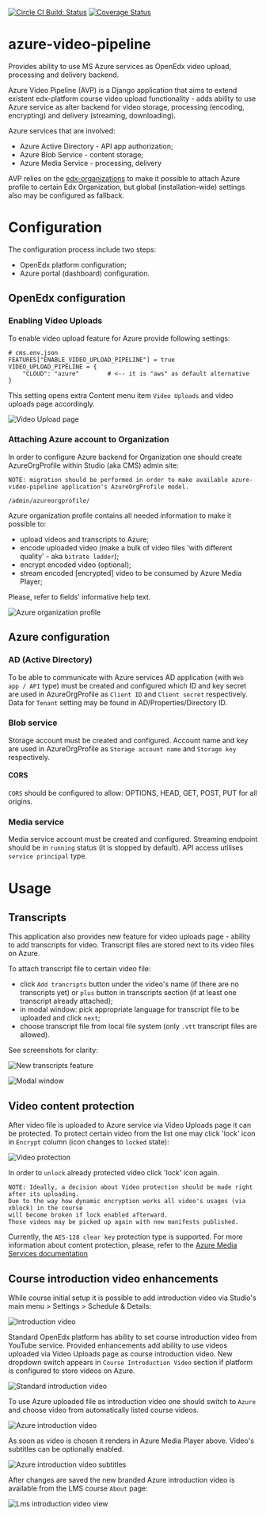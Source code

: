[![Circle CI Build: Status](https://img.shields.io/circleci/project/raccoongang/azure-video-pipeline/master.svg)](https://circleci.com/gh/raccoongang/azure-video-pipeline/tree/master)
[![Coverage Status](https://img.shields.io/codecov/c/github/raccoongang/azure-video-pipeline/master.svg)](https://codecov.io/gh/raccoongang/azure-video-pipeline)


# azure-video-pipeline
Provides ability to use MS Azure services as OpenEdx video upload, processing and delivery backend.

Azure Video Pipeline (AVP) is a Django application that aims to extend existent edx-platform course video upload
functionality - adds ability to use Azure service as alter backend for video storage, processing (encoding, encrypting)
and delivery (streaming, downloading).

Azure services that are involved:
- Azure Active Directory - API app authorization;
- Azure Blob Service - content storage;
- Azure Media Service - processing, delivery

AVP relies on the [edx-organizations](https://github.com/edx/edx-organizations) to make it possible to attach
Azure profile to certain Edx Organization, but global (installation-wide) settings also may be configured as
fallback.

# Configuration

The configuration process include two steps:
- OpenEdx platform configuration;
- Azure portal (dashboard) configuration.

## OpenEdx configuration

### Enabling Video Uploads

To enable video upload feature for Azure provide following settings:
```
# cms.env.json
FEATURES["ENABLE_VIDEO_UPLOAD_PIPELINE"] = true
VIDEO_UPLOAD_PIPELINE = {
    "CLOUD": "azure"        # <-- it is "aws" as default alternative
}
```
This setting opens extra Content menu item `Video Uploads` and video uploads page accordingly.

![Video Upload page](doc/img/menu-content-videoupload.png)

### Attaching Azure account to Organization

In order to configure Azure backend for Organization one should create AzureOrgProfile within Studio (aka CMS) admin site:

```
NOTE: migration should be performed in order to make available azure-video-pipeline application's AzureOrgProfile model.

/admin/azureorgprofile/
```
Azure organization profile contains all needed information to make it possible to:
- upload videos and transcripts to Azure;
- encode uploaded video (make a bulk of video files 'with different quality' - aka `bitrate ladder`);
- encrypt encoded video (optional);
- stream encoded \[encrypted\] video to be consumed by Azure Media Player;

Please, refer to fields' informative help text.

![Azure organization profile](doc/img/azure-org-profile.png)

## Azure configuration

### AD (Active Directory)

To be able to communicate with Azure services AD application (with `Web app / API` type) must be created and configured
which ID and key secret are used in AzureOrgProfile as `Client ID` and `Client secret` respectively.
Data for `Tenant` setting may be found in AD/Properties/Directory ID.

### Blob service

Storage account must be created and configured. Account name and key are used in AzureOrgProfile
as `Storage account name` and `Storage key` respectively.

#### CORS

`CORS` should be configured to allow: OPTIONS, HEAD, GET, POST, PUT for all origins.

### Media service

Media service account must be created and configured.
Streaming endpoint should be in `running` status (it is stopped by default).
API access utilises `service principal` type.

# Usage

## Transcripts

This application also provides new feature for video uploads page - ability to add transcripts for video.
Transcript files are stored next to its video files on Azure.

To attach transcript file to certain video file:
- click `Add trancripts` button under the video's name (if there are no transcripts yet)
 or `plus` button in transcripts section (if at least one transcript already attached);
- in modal window: pick appropriate language for transcript file to be uploaded and click `next`;
- choose transcript file from local file system (only `.vtt` transcript files are allowed).

See screenshots for clarity:

![New transcripts feature](doc/img/transcripts.png)

![Modal window](doc/img/transcripts-modal.png)

## Video content protection

After video file is uploaded to Azure service via Video Uploads page it can be protected.
To protect certain video from the list one may click 'lock' icon in `Encrypt` column (icon changes to `locked` state):

![Video protection](doc/img/video_upload_encrypt.png)

In order to `unlock` already protected video click 'lock' icon again.

```
NOTE: Ideally, a decision about Video protection should be made right after its uploading.
Due to the way how dynamic encryption works all video's usages (via xblock) in the course
will become broken if lock enabled afterward.
Those videos may be picked up again with new manifests published.
```

Currently, the `AES-128 clear key` protection type is supported.
For more information about content protection, please, refer to the [Azure Media Services documentation](https://docs.microsoft.com/en-us/azure/media-services/media-services-content-protection-overview)

## Course introduction video enhancements

While course initial setup it is possible to add introduction video via Studio's main menu > Settings > Schedule & Details:

![Introduction video](doc/img/course_details.png)

Standard OpenEdx platform has ability to set course introduction video from YouTube service.
Provided enhancements add ability to use videos uploaded via Video Uploads page as course introduction video.
New dropdown switch appears in `Course Introduction Video` section if platform is configured to store videos on Azure.

![Standard introduction video](doc/img/intro_video_youtube.png)

To use Azure uploaded file as introduction video one should switch to `Azure` and choose video from automatically listed course videos.

![Azure introduction video](doc/img/intro_video_azure.png)

As soon as video is chosen it renders in Azure Media Player above.
Video's subtitles can be optionally enabled.

![Azure introduction video subtitles](doc/img/intro_video_azure_subtitles.png)

After changes are saved the new branded Azure introduction video is available from the LMS course `About` page:

![Lms introduction video view](doc/img/lms_intro_video_azure.png)
